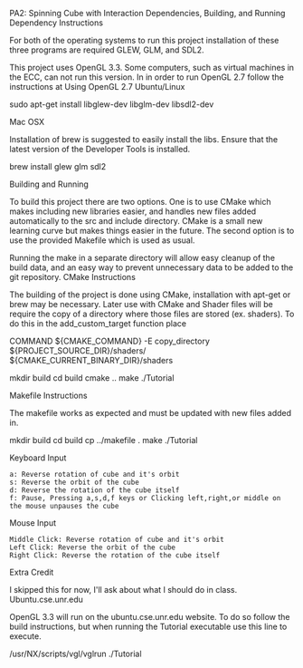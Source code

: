 PA2: Spinning Cube with Interaction
Dependencies, Building, and Running
Dependency Instructions

For both of the operating systems to run this project installation of these three programs are required GLEW, GLM, and SDL2.

This project uses OpenGL 3.3. Some computers, such as virtual machines in the ECC, can not run this version. In in order to run OpenGL 2.7 follow the instructions at Using OpenGL 2.7
Ubuntu/Linux

sudo apt-get install libglew-dev libglm-dev libsdl2-dev

Mac OSX

Installation of brew is suggested to easily install the libs. Ensure that the latest version of the Developer Tools is installed.

brew install glew glm sdl2

Building and Running

To build this project there are two options. One is to use CMake which makes including new libraries easier, and handles new files added automatically to the src and include directory. CMake is a small new learning curve but makes things easier in the future. The second option is to use the provided Makefile which is used as usual.

Running the make in a separate directory will allow easy cleanup of the build data, and an easy way to prevent unnecessary data to be added to the git repository.
CMake Instructions

The building of the project is done using CMake, installation with apt-get or brew may be necessary. Later use with CMake and Shader files will be require the copy of a directory where those files are stored (ex. shaders). To do this in the add_custom_target function place

COMMAND ${CMAKE_COMMAND} -E copy_directory ${PROJECT_SOURCE_DIR}/shaders/ ${CMAKE_CURRENT_BINARY_DIR}/shaders

mkdir build
cd build
cmake ..
make
./Tutorial

Makefile Instructions

The makefile works as expected and must be updated with new files added in.

mkdir build
cd build
cp ../makefile .
make
./Tutorial

Keyboard Input

    a: Reverse rotation of cube and it's orbit
    s: Reverse the orbit of the cube
    d: Reverse the rotation of the cube itself
    f: Pause, Pressing a,s,d,f keys or Clicking left,right,or middle on the mouse unpauses the cube

Mouse Input

    Middle Click: Reverse rotation of cube and it's orbit
    Left Click: Reverse the orbit of the cube
    Right Click: Reverse the rotation of the cube itself

Extra Credit

I skipped this for now, I'll ask about what I should do in class.
Ubuntu.cse.unr.edu

OpenGL 3.3 will run on the ubuntu.cse.unr.edu website. To do so follow the build instructions, but when running the Tutorial executable use this line to execute.

/usr/NX/scripts/vgl/vglrun ./Tutorial
